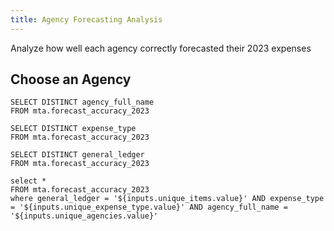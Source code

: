 ```yaml
---
title: Agency Forecasting Analysis
---
```


Analyze how well each agency correctly forecasted their 2023 expenses

## Choose an Agency

```unique_agencies
SELECT DISTINCT agency_full_name
FROM mta.forecast_accuracy_2023
```
<Dropdown
    name=unique_agencies
    data={unique_agencies}
    value=agency_full_name
    title="Select an Agency" 
    defaultValue="Long Island Rail Road"
/>

```unique_expense_type
SELECT DISTINCT expense_type
FROM mta.forecast_accuracy_2023
```

<Dropdown
    name=unique_expense_type
    data={unique_expense_type}
    value=expense_type
    title="Select an Expense Type" 
    defaultValue="NREIMB"
/>

```unique_items
SELECT DISTINCT general_ledger
FROM mta.forecast_accuracy_2023
```

<Dropdown
    name=unique_items
    data={unique_items}
    value=general_ledger
    title="Select an Agency" 
    defaultValue="Materials and Supplies"
/>

```forecast_info
select * 
FROM mta.forecast_accuracy_2023
where general_ledger = '${inputs.unique_items.value}' AND expense_type = '${inputs.unique_expense_type.value}' AND agency_full_name = '${inputs.unique_agencies.value}' 
```


<DataTable data={forecast_info} />

<BigValue 
  data={forecast_info} 
  value=total_actual_2023
  fmt=num0
  title='Total 2023 Actual'
/><br/>


<BigValue 
  data={forecast_info} 
  value=total_adopted_budget_2019
  fmt=usd0
  title='2019 Forecasted' 
/>

<BigValue 
  data={forecast_info} 
  value=total_adopted_budget_2020
  fmt=usd0
  title='2020 Forecasted' 
/>

<BigValue 
  data={forecast_info} 
  value=total_adopted_budget_2021
  fmt=usd0
  title='2021 Forecasted' 
/>

<BigValue 
  data={forecast_info} 
  value=total_adopted_budget_2022
  fmt=usd0
  title='2022 Forecasted' 
/>

<BigValue 
  data={forecast_info} 
  value=difference_2019_vs_actual
  fmt=usd0
  title='2019 Difference' 
/>

<BigValue 
  data={forecast_info} 
  value=difference_2020_vs_actual
  fmt=usd0
  title='2020 Difference' 
/>

<BigValue 
  data={forecast_info} 
  value=difference_2021_vs_actual
  fmt=usd0
  title='2021 Difference' 
/>

<BigValue 
  data={forecast_info} 
  value=difference_2022_vs_actual
  fmt=usd0
  title='2022 Difference' 
/>

<BigValue 
  data={forecast_info} 
  value=percentage_diff_2019_vs_actual
  fmt=pct0
  title='2019 % Difference' 
/>

<BigValue 
  data={forecast_info} 
  value=percentage_diff_2020_vs_actual
  fmt=pct0
  title='2020 % Difference' 
/>

<BigValue 
  data={forecast_info} 
  value=percentage_diff_2021_vs_actual
  fmt=pct0
  title='2021 % Difference' 
/>

<BigValue 
  data={forecast_info} 
  value=percentage_diff_2022_vs_actual
  fmt=pct0
  title='2022 % Difference' 
/>